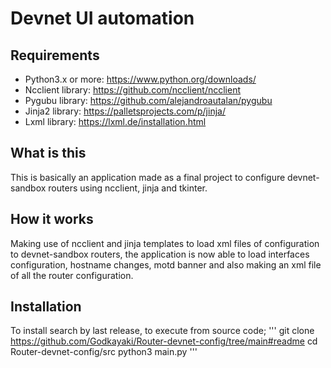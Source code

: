 # Devnet UI automation

## Requirements
- Python3.x or more: https://www.python.org/downloads/
- Ncclient library: https://github.com/ncclient/ncclient
- Pygubu library: https://github.com/alejandroautalan/pygubu
- Jinja2 library: https://palletsprojects.com/p/jinja/
- Lxml library: https://lxml.de/installation.html

## What is this
This is basically an application made as a final project to configure devnet-sandbox routers using ncclient, jinja and tkinter.

## How it works
Making use of ncclient and jinja templates to load xml files of configuration to devnet-sandbox routers, the application is now able to load interfaces configuration, hostname changes, motd banner and also making an xml file of all the router configuration.

## Installation
To install search by last release, to execute from source code;
'''
git clone https://github.com/Godkayaki/Router-devnet-config/tree/main#readme
cd Router-devnet-config/src
python3 main.py
'''
